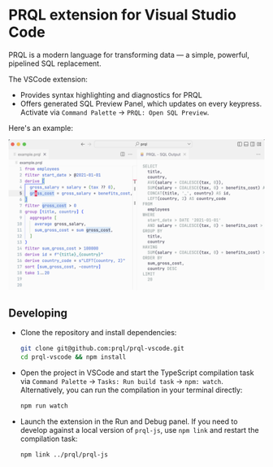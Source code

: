 # PRQL extension for Visual Studio Code

PRQL is a modern language for transforming data — a simple, powerful, pipelined
SQL replacement.

The VSCode extension:

- Provides syntax highlighting and diagnostics for PRQL
- Offers generated SQL Preview Panel, which updates on every keypress. Activate
  via `Command Palette` -> `PRQL: Open SQL Preview`.

Here's an example:

![PRQL Syntax Highlighting](https://github.com/PRQL/prql-vscode/blob/main/docs/images/prql-example.png?raw=true)

## Developing

- Clone the repository and install dependencies:

  ```sh
  git clone git@github.com:prql/prql-vscode.git
  cd prql-vscode && npm install
  ```

- Open the project in VSCode and start the TypeScript compilation task via
  `Command Palette` -> `Tasks: Run build task` -> `npm: watch`. Alternatively,
  you can run the compilation in your terminal directly:

  ```sh
  npm run watch
  ```

- Launch the extension in the Run and Debug panel. If you need to develop
  against a local version of `prql-js`, use `npm link` and restart the
  compilation task:

  ```sh
  npm link ../prql/prql-js
  ```
